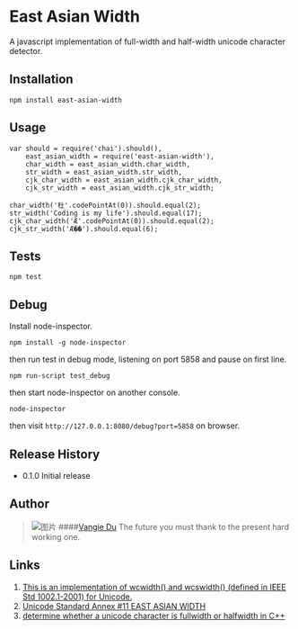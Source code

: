 East Asian Width
================

A javascript implementation of full-width and half-width unicode character detector.

## Installation

    npm install east-asian-width

## Usage

    var should = require('chai').should(),
        east_asian_width = require('east-asian-width'),
        char_width = east_asian_width.char_width,
        str_width = east_asian_width.str_width,
        cjk_char_width = east_asian_width.cjk_char_width,
        cjk_str_width = east_asian_width.cjk_str_width;

    char_width('杜'.codePointAt(0)).should.equal(2);
    str_width('Coding is my life').should.equal(17);
    cjk_char_width('Æ'.codePointAt(0)).should.equal(2);
    cjk_str_width('Æ��').should.equal(6);

## Tests

    npm test


## Debug

Install node-inspector.

    npm install -g node-inspector

then run test in debug mode, listening on port 5858 and pause on first line.

    npm run-script test_debug

then start node-inspector on another console.

    node-inspector

then visit `http://127.0.0.1:8080/debug?port=5858` on browser. 

## Release History

* 0.1.0 Initial release

## Author
> ![图片](https://dn-coding-net-production-static.qbox.me/7d422c9e-c2f9-4401-a846-8b4393cbd7b4.jpg?imageMogr2/auto-orient/format/jpeg/crop/!662x662a1a0/thumbnail/80)
> ####[Vangie Du](http://codelife.me)
> The future you must thank to the present hard working one.


## Links

1. [This is an implementation of wcwidth() and wcswidth() (defined in IEEE Std 1002.1-2001) for Unicode.](http://www.cl.cam.ac.uk/~mgk25/ucs/wcwidth.c)
2. [Unicode Standard Annex #11 EAST ASIAN WIDTH](http://www.unicode.org/reports/tr11/)
3. [determine whether a unicode character is fullwidth or halfwidth in C++](http://stackoverflow.com/questions/15114303/determine-whether-a-unicode-character-is-fullwidth-or-halfwidth-in-c)

